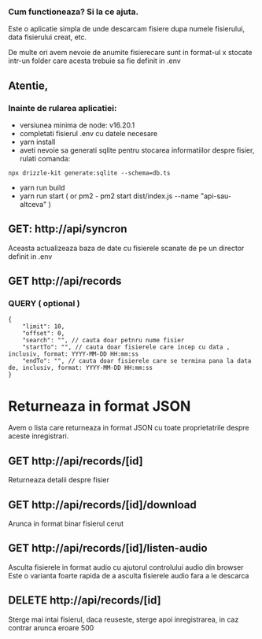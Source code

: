 ### Cum functioneaza? Si la ce ajuta.

Este o aplicatie simpla de unde descarcam fisiere dupa numele fisierului, data fisierului creat, etc.

De multe ori avem nevoie de anumite fisierecare sunt in format-ul x stocate intr-un folder care acesta trebuie sa fie
definit in .env

## Atentie,

### Inainte de rularea aplicatiei:

- versiunea minima de node: v16.20.1
- completati fisierul .env cu datele necesare
- yarn install
- aveti nevoie sa generati sqlite pentru stocarea informatiilor despre fisier, rulati comanda:

```
npx drizzle-kit generate:sqlite --schema=db.ts
```

- yarn run build
- yarn run start ( or pm2 - pm2 start dist/index.js --name "api-sau-altceva" )

## GET: http://api/syncron

Aceasta actualizeaza baza de date cu fisierele scanate de pe un director definit in .env

## GET http://api/records

### QUERY ( optional )

```
{
    "limit": 10,
    "offset": 0,
    "search": "", // cauta doar petnru nume fisier
    "startTo": "", // cauta doar fisierele care incep cu data , inclusiv, format: YYYY-MM-DD HH:mm:ss
    "endTo": "", // cauta doar fisierele care se termina pana la data de, inclusiv, format: YYYY-MM-DD HH:mm:ss
}
```

# Returneaza in format JSON

Avem o lista care returneaza in format JSON cu toate proprietatrile despre aceste inregistrari.

## GET http://api/records/[id]

Returneaza detalii despre fisier

## GET http://api/records/[id]/download

Arunca in format binar fisierul cerut

## GET http://api/records/[id]/listen-audio

Asculta fisierele in format audio cu ajutorul controlului audio din browser
Este o varianta foarte rapida de a asculta fisierele audio fara a le descarca

## DELETE http://api/records/[id]

Sterge mai intai fisierul, daca reuseste, sterge apoi inregistrarea, in caz contrar arunca eroare 500
